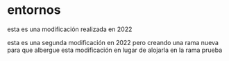 # entornos
esta es una modificación realizada en 2022

esta es una segunda modificación en 2022 pero creando una rama nueva para que albergue esta modificación en lugar de alojarla en la rama prueba

